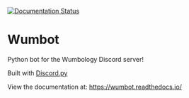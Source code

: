 [![Documentation Status](https://readthedocs.org/projects/wumbot/badge/?version=stable)](https://wumbot.readthedocs.io/en/stable/?badge=stable)

# Wumbot
Python bot for the Wumbology Discord server!

Built with [Discord.py](https://github.com/Rapptz/discord.py)

View the documentation at: https://wumbot.readthedocs.io/